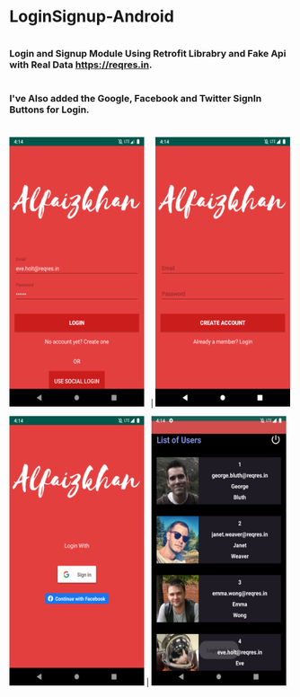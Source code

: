 # LoginSignup-Android
#
### Login and Signup Module Using Retrofit Librabry and Fake Api with Real Data https://reqres.in.
#
### I've Also added the Google, Facebook and Twitter SignIn Buttons for Login.
#
#
<img src="https://github.com/Alfaizkhan/LoginSignup/blob/master/images/Screenshot_1566384244.png"  width="240" height="480">&nbsp;&nbsp; | <img src="https://github.com/Alfaizkhan/LoginSignup/blob/master/images/Screenshot_1566384258.png" width="240" height="480">

<img src="https://github.com/Alfaizkhan/LoginSignup/blob/master/images/Screenshot_1566384263.png" width="240" height="480"> | <img src="https://github.com/Alfaizkhan/LoginSignup/blob/master/images/Screenshot_1566384276.png" width="240" height="480">




 



